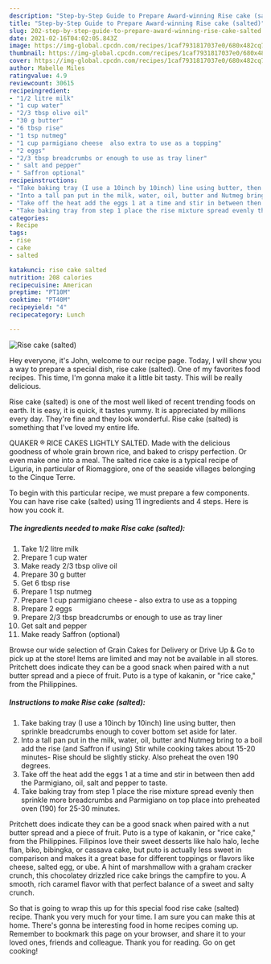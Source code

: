 ```yaml
---
description: "Step-by-Step Guide to Prepare Award-winning Rise cake (salted)"
title: "Step-by-Step Guide to Prepare Award-winning Rise cake (salted)"
slug: 202-step-by-step-guide-to-prepare-award-winning-rise-cake-salted
date: 2021-02-16T04:02:05.843Z
image: https://img-global.cpcdn.com/recipes/1caf7931817037e0/680x482cq70/rise-cake-salted-recipe-main-photo.jpg
thumbnail: https://img-global.cpcdn.com/recipes/1caf7931817037e0/680x482cq70/rise-cake-salted-recipe-main-photo.jpg
cover: https://img-global.cpcdn.com/recipes/1caf7931817037e0/680x482cq70/rise-cake-salted-recipe-main-photo.jpg
author: Mabelle Miles
ratingvalue: 4.9
reviewcount: 30615
recipeingredient:
- "1/2 litre milk"
- "1 cup water"
- "2/3 tbsp olive oil"
- "30 g butter"
- "6 tbsp rise"
- "1 tsp nutmeg"
- "1 cup parmigiano cheese  also extra to use as a topping"
- "2 eggs"
- "2/3 tbsp breadcrumbs or enough to use as tray liner"
- " salt and pepper"
- " Saffron optional"
recipeinstructions:
- "Take baking tray (I use a 10inch by 10inch) line using butter, then sprinkle breadcrumbs enough to cover bottom set aside for later."
- "Into a tall pan put in the milk, water, oil, butter and Nutmeg bring to a boil add the rise (and Saffron if using) Stir while cooking takes about 15-20 minutes- Rise should be slightly sticky. Also preheat the oven 190 degrees."
- "Take off the heat add the eggs 1 at a time and stir in between then add the Parmigiano, oil, salt and pepper to taste."
- "Take baking tray from step 1 place the rise mixture spread evenly then sprinkle more breadcrumbs and Parmigiano on top place into preheated oven (190) for 25-30 minutes."
categories:
- Recipe
tags:
- rise
- cake
- salted

katakunci: rise cake salted 
nutrition: 208 calories
recipecuisine: American
preptime: "PT10M"
cooktime: "PT40M"
recipeyield: "4"
recipecategory: Lunch

---
```



![Rise cake (salted)](https://img-global.cpcdn.com/recipes/1caf7931817037e0/680x482cq70/rise-cake-salted-recipe-main-photo.jpg)

Hey everyone, it's John, welcome to our recipe page. Today, I will show you a way to prepare a special dish, rise cake (salted). One of my favorites food recipes. This time, I'm gonna make it a little bit tasty. This will be really delicious.

Rise cake (salted) is one of the most well liked of recent trending foods on earth. It is easy, it is quick, it tastes yummy. It is appreciated by millions every day. They're fine and they look wonderful. Rise cake (salted) is something that I've loved my entire life.

QUAKER ® RICE CAKES LIGHTLY SALTED. Made with the delicious goodness of whole grain brown rice, and baked to crispy perfection. Or even make one into a meal. The salted rice cake is a typical recipe of Liguria, in particular of Riomaggiore, one of the seaside villages belonging to the Cinque Terre.


To begin with this particular recipe, we must prepare a few components. You can have rise cake (salted) using 11 ingredients and 4 steps. Here is how you cook it.

<!--inarticleads1-->

##### The ingredients needed to make Rise cake (salted):

1. Take 1/2 litre milk
1. Prepare 1 cup water
1. Make ready 2/3 tbsp olive oil
1. Prepare 30 g butter
1. Get 6 tbsp rise
1. Prepare 1 tsp nutmeg
1. Prepare 1 cup parmigiano cheese - also extra to use as a topping
1. Prepare 2 eggs
1. Prepare 2/3 tbsp breadcrumbs or enough to use as tray liner
1. Get  salt and pepper
1. Make ready  Saffron (optional)


Browse our wide selection of Grain Cakes for Delivery or Drive Up &amp; Go to pick up at the store! Items are limited and may not be available in all stores. Pritchett does indicate they can be a good snack when paired with a nut butter spread and a piece of fruit. Puto is a type of kakanin, or &#34;rice cake,&#34; from the Philippines. 

<!--inarticleads2-->

##### Instructions to make Rise cake (salted):

1. Take baking tray (I use a 10inch by 10inch) line using butter, then sprinkle breadcrumbs enough to cover bottom set aside for later.
1. Into a tall pan put in the milk, water, oil, butter and Nutmeg bring to a boil add the rise (and Saffron if using) Stir while cooking takes about 15-20 minutes- Rise should be slightly sticky. Also preheat the oven 190 degrees.
1. Take off the heat add the eggs 1 at a time and stir in between then add the Parmigiano, oil, salt and pepper to taste.
1. Take baking tray from step 1 place the rise mixture spread evenly then sprinkle more breadcrumbs and Parmigiano on top place into preheated oven (190) for 25-30 minutes.


Pritchett does indicate they can be a good snack when paired with a nut butter spread and a piece of fruit. Puto is a type of kakanin, or &#34;rice cake,&#34; from the Philippines. Filipinos love their sweet desserts like halo halo, leche flan, biko, bibingka, or cassava cake, but puto is actually less sweet in comparison and makes it a great base for different toppings or flavors like cheese, salted egg, or ube. A hint of marshmallow with a graham cracker crunch, this chocolatey drizzled rice cake brings the campfire to you. A smooth, rich caramel flavor with that perfect balance of a sweet and salty crunch. 

So that is going to wrap this up for this special food rise cake (salted) recipe. Thank you very much for your time. I am sure you can make this at home. There's gonna be interesting food in home recipes coming up. Remember to bookmark this page on your browser, and share it to your loved ones, friends and colleague. Thank you for reading. Go on get cooking!
